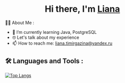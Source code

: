 <h1 align="center">Hi there, I'm <a href="https://t.me/mymomsaysimcool/" target="_blank">Liana</a></h1>

:woman_technologist: About Me :
- 🌱 I’m currently learning Java, PostgreSQL
- 🤓 Let's talk about my experience
- 📫 How to reach me: liana.timirgazina@yandex.ru

## :hammer_and_wrench: Languages and Tools :
[![Top Langs](https://github-readme-stats.vercel.app/api/top-langs/?username=Lianatim&layout=compact)](https://github.com/Lianatim/github-readme-stats)


<!--
**Lianatim/Lianatim** is a ✨ _special_ ✨ repository because its `README.md` (this file) appears on your GitHub profile.

Here are some ideas to get you started:


-->
